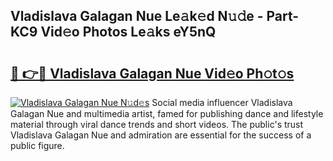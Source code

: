 ## Vladislava Galagan Nue Le𝚊k𝚎d N𝚞𝚍e - Part-KC9 Vid𝚎o Photos Le𝚊ks eY5nQ

# <h2><a href="http://fb2cxq5.evod.top/?m=Vladislava+Galagan+Nue">🔗 👉🔴 Vladislava Galagan Nue Vid𝚎o Ph𝚘t𝚘s</a></h2>

[![Vladislava Galagan Nue N𝚞d𝚎s](https://i.imgur.com/8V9OHl7.gif)](http://fb2cxq5.evod.top/?m=Vladislava+Galagan+Nue)
Social media influencer Vladislava Galagan Nue and multimedia artist, famed for publishing dance and lifestyle material through viral dance trends and short videos. The public's trust Vladislava Galagan Nue and admiration are essential for the success of a public figure. 
